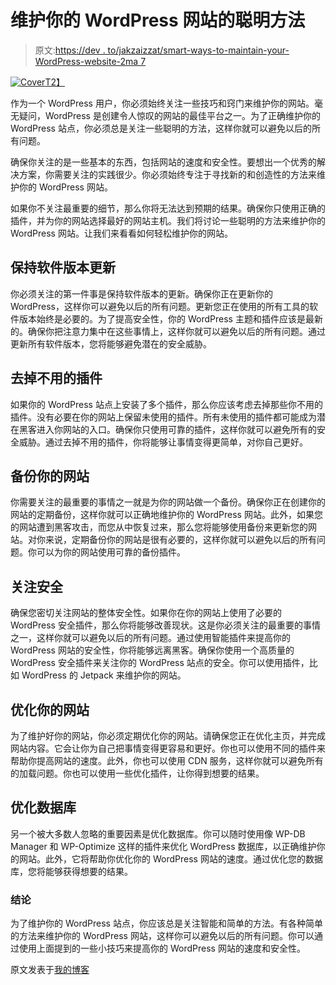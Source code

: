 # 维护你的 WordPress 网站的聪明方法

> 原文:[https://dev . to/jakzaizzat/smart-ways-to-maintain-your-WordPress-website-2ma 7](https://dev.to/jakzaizzat/smart-ways-to-maintain-your-wordpress-website-2ma7)

[![Cover](../Images/ad7c79a1df31902b02c14b23d8ba25f3.png)T2】](https://res.cloudinary.com/practicaldev/image/fetch/s--Kls-F1pn--/c_limit%2Cf_auto%2Cfl_progressive%2Cq_auto%2Cw_880/https://jakzaizzat.com/wp-content/uploads/2019/01/smart-way-to-maintain-wordpress.png)

作为一个 WordPress 用户，你必须始终关注一些技巧和窍门来维护你的网站。毫无疑问，WordPress 是创建令人惊叹的网站的最佳平台之一。为了正确维护你的 WordPress 站点，你必须总是关注一些聪明的方法，这样你就可以避免以后的所有问题。

确保你关注的是一些基本的东西，包括网站的速度和安全性。要想出一个优秀的解决方案，你需要关注的实践很少。你必须始终专注于寻找新的和创造性的方法来维护你的 WordPress 网站。

如果你不关注最重要的细节，那么你将无法达到预期的结果。确保你只使用正确的插件，并为你的网站选择最好的网站主机。我们将讨论一些聪明的方法来维护你的 WordPress 网站。让我们来看看如何轻松维护你的网站。

## [](#keep-the-software-versions-updated)保持软件版本更新

你必须关注的第一件事是保持软件版本的更新。确保你正在更新你的 WordPress，这样你可以避免以后的所有问题。更新您正在使用的所有工具的软件版本始终是必要的。为了提高安全性，你的 WordPress 主题和插件应该是最新的。确保你把注意力集中在这些事情上，这样你就可以避免以后的所有问题。通过更新所有软件版本，您将能够避免潜在的安全威胁。

## [](#get-rid-of-unused-plugins)去掉不用的插件

如果你的 WordPress 站点上安装了多个插件，那么你应该考虑去掉那些你不用的插件。没有必要在你的网站上保留未使用的插件。所有未使用的插件都可能成为潜在黑客进入你网站的入口。确保你只使用可靠的插件，这样你就可以避免所有的安全威胁。通过去掉不用的插件，你将能够让事情变得更简单，对你自己更好。

## [](#backup-your-website)备份你的网站

你需要关注的最重要的事情之一就是为你的网站做一个备份。确保你正在创建你的网站的定期备份，这样你就可以正确地维护你的 WordPress 网站。此外，如果您的网站遭到黑客攻击，而您从中恢复过来，那么您将能够使用备份来更新您的网站。对你来说，定期备份你的网站是很有必要的，这样你就可以避免以后的所有问题。你可以为你的网站使用可靠的备份插件。

## [](#focus-on-the-security)关注安全

确保您密切关注网站的整体安全性。如果你在你的网站上使用了必要的 WordPress 安全插件，那么你将能够改善现状。这是你必须关注的最重要的事情之一，这样你就可以避免以后的所有问题。通过使用智能插件来提高你的 WordPress 网站的安全性，你将能够远离黑客。确保你使用一个高质量的 WordPress 安全插件来关注你的 WordPress 站点的安全。你可以使用插件，比如 WordPress 的 Jetpack 来维护你的网站。

## [](#optimize-your-website)优化你的网站

为了维护好你的网站，你必须定期优化你的网站。请确保您正在优化主页，并完成网站内容。它会让你为自己把事情变得更容易和更好。你也可以使用不同的插件来帮助你提高网站的速度。此外，你也可以使用 CDN 服务，这样你就可以避免所有的加载问题。你也可以使用一些优化插件，让你得到想要的结果。

## [](#optimize-the-database)优化数据库

另一个被大多数人忽略的重要因素是优化数据库。你可以随时使用像 WP-DB Manager 和 WP-Optimize 这样的插件来优化 WordPress 数据库，以正确维护你的网站。此外，它将帮助你优化你的 WordPress 网站的速度。通过优化您的数据库，您将能够获得想要的结果。

### [](#conclusion)结论

为了维护你的 WordPress 站点，你应该总是关注智能和简单的方法。有各种简单的方法来维护你的 WordPress 网站，这样你可以避免以后的所有问题。你可以通过使用上面提到的一些小技巧来提高你的 WordPress 网站的速度和安全性。

原文发表于[我的博客](https://jakzaizzat.com/smart-ways-to-maintain-your-wordpress-website/)